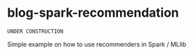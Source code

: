 blog-spark-recommendation
=========================

```
UNDER CONSTRUCTION
```

Simple example on how to use recommenders in Spark / MLlib
